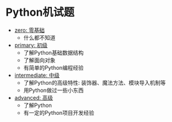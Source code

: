 # Python机试题

+ [zero: 零基础](https://github.com/muxih4ck/test/tree/master/python/zero)
    - 什么都不知道
+ [primary: 初级](https://github.com/muxih4ck/test/tree/master/python/primary)
    - 了解Python基础数据结构
    - 了解面向对象
    - 有简单的Python编程经验
+ [intermediate: 中级](https://github.com/muxih4ck/test/tree/master/python/intermediate)
    - 了解Python的高级特性: 装饰器、魔法方法、模块导入机制等
    - 用Python做过一些小东西
+ [advanced: 高级]()
    - 了解Python
    - 有一定的Python项目开发经验
